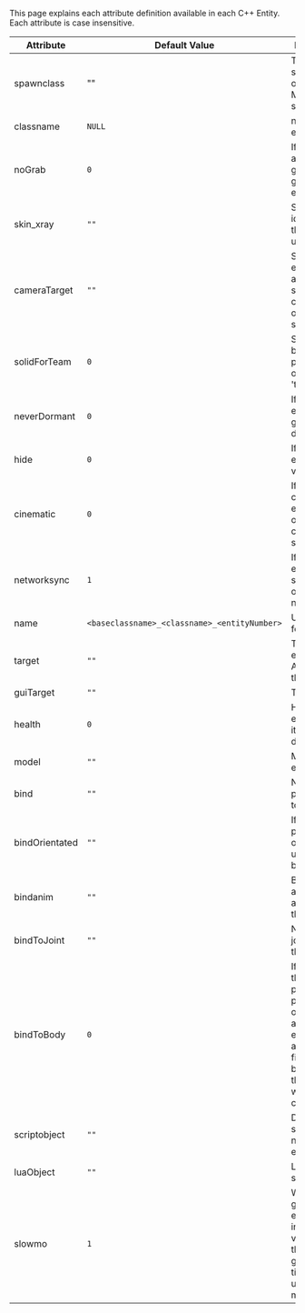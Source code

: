 This page explains each attribute definition available in each C++ Entity.
Each attribute is case insensitive.

| Attribute | Default Value | Description                                       |
|-----------|---------|---------------------------------------------------|
| spawnclass | ""     | The c++ spawn class of the entity. Must be specified. |
| classname | `NULL` | name of the entityDef |
| noGrab    | `0` | If true, don't allow the grabber to grab this entity |
| skin_xray | `""` | Specifies the idDeclSkin this entity uses |
| cameraTarget | `""` | Specifies the entity to look at for security cams and objective screenshots |
| solidForTeam | `0` | Specifies behavior of physics objects in 'teams' |
| neverDormant | `0` | If true, the entity never goes dormant |
| hide | `0` | If true this entity is not visible |
| cinematic | `0` | If true, during cinematics, entity will only think if cinematic is set |
| networksync | `1` | If true the entity is synchronized over the network |
| name | `<baseclassname>_<classname>_<entityNumber>` | Unique name for the entity |
| target |  `""` | Target entities (call Activate on them) |
| guiTarget | `""` | Target gui |
| health | `0` | Health of the entity means it can take damage |
| model | `""` | Model of the entity |
| bind | `""` | Name of the parent entity to bind to |
| bindOrientated | `""` | If true, the parent's orientation is used for binding |
| bindanim | `""` | Binds this to a specific animation in the parent |
| bindToJoint | `""` | Name of the joint to bind this entity to |
| bindToBody | `0` | If 1, binds this to parent's physics object. If 0 and this entity is an articulated figure, it will be bound to the parent with a constraint. |
| scriptobject | `""` | Doom 3 script object name of the entity |
| luaObject | `""` | Lua state script |
| slowmo | `1` | Which time group the entity goes in. If this value is 0, the entity goes into time group 2 unless it's multiplayer. |
